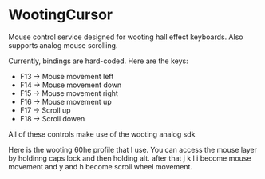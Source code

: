 # WootingCursor
Mouse control service designed for wooting hall effect keyboards. Also supports analog mouse scrolling. 

Currently, bindings are hard-coded. Here are the keys: 

* F13 -> Mouse movement left
* F14 -> Mouse movement down
* F15 -> Mouse movement right
* F16 -> Mouse movement up
* F17 -> Scroll up
* F18 -> Scroll dowen

All of these controls make use of the wooting analog sdk

Here is the wooting 60he profile that I use. You can access the mouse layer by holdinng caps lock and then holding alt. after that j k l i become mouse movement and y and h become scroll wheel movement. 
